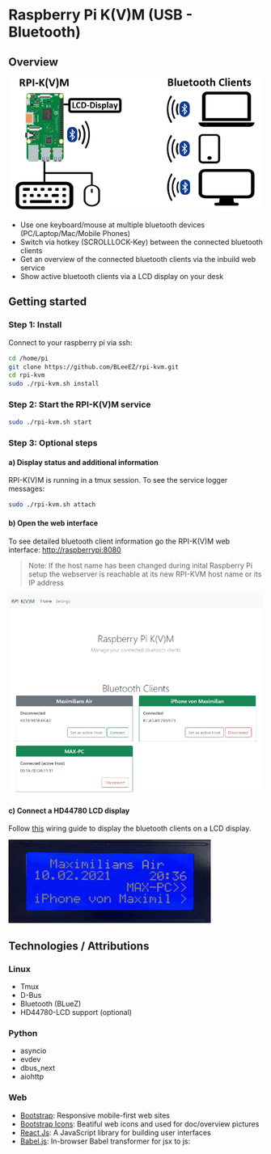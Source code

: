 # Raspberry Pi K(V)M (USB - Bluetooth)

## Overview

![Overview](/.github/Screenshots/overview.png)

- Use one keyboard/mouse at multiple bluetooth devices (PC/Laptop/Mac/Mobile Phones)
- Switch via hotkey (SCROLLLOCK-Key) between the connected bluetooth clients
- Get an overview of the connected bluetooth clients via the inbuild web service
- Show active bluetooth clients via a LCD display on your desk

## Getting started

### Step 1: Install

Connect to your raspberry pi via ssh:

``` bash
cd /home/pi
git clone https://github.com/BLeeEZ/rpi-kvm.git
cd rpi-kvm
sudo ./rpi-kvm.sh install
```

### Step 2: Start the RPI-K(V)M service

``` bash
sudo ./rpi-kvm.sh start
```

### Step 3: Optional steps

#### a) Display status and additional information

RPI-K(V)M is running in a tmux session. To see the service logger messages:

``` bash
sudo ./rpi-kvm.sh attach
```

#### b) Open the web interface

To see detailed bluetooth client information go the RPI-K(V)M web interface: [http://raspberrypi:8080](http://raspberrypi:8080)
>Note: If the host name has been changed during inital Raspberry Pi setup the webserver is reachable at its new RPI-KVM host name or its IP address

![Web page](/.github/Screenshots/web.png)

#### c) Connect a HD44780 LCD display

Follow [this](/docu/lcd.md) wiring guide to display the bluetooth clients on a LCD display.

![Animated lcd display bluetooth client switch](/.github/Screenshots/lcd.gif)

## Technologies / Attributions

### Linux

- Tmux
- D-Bus
- Bluetooth (BLueZ)
- HD44780-LCD support (optional)

### Python

- asyncio
- evdev
- dbus_next
- aiohttp

### Web

- [Bootstrap](https://getbootstrap.com/): Responsive mobile-first web sites
- [Bootstrap Icons](https://icons.getbootstrap.com/?#icons): Beatiful web icons and used for doc/overview pictures
- [React Js](https://reactjs.org/): A JavaScript library for building user interfaces
- [Babel.js](https://babeljs.io/): In-browser Babel transformer for jsx to js: 